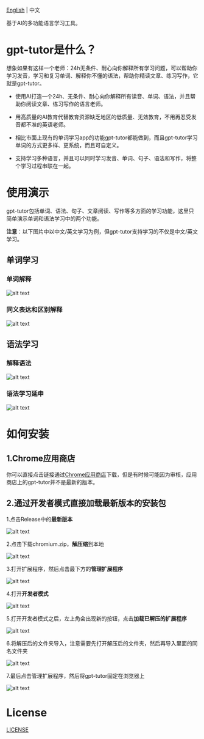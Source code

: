 <p >
    <br> <a href="README.md">English</a> | 中文
</p>
<p >
    基于AI的多功能语言学习工具。
</p>


# gpt-tutor是什么？
想象如果有这样一个老师：24h无条件、耐心向你解释所有学习问题，可以帮助你学习发音，学习和复习单词、解释你不懂的语法，帮助你精读文章、练习写作，它就是gpt-tutor。

- 使用AI打造一个24h、无条件、耐心向你解释所有读音、单词、语法，并且帮助你阅读文章、练习写作的语言老师。

- 用高质量的AI教育代替教育资源缺乏地区的低质量、无效教育，不用再忍受发音都不准的英语老师。

- 相比市面上现有的单词学习app的功能gpt-tutor都能做到，而且gpt-tutor学习单词的方式更多样、更系统，而且可自定义。

- 支持学习多种语言，并且可以同时学习发音、单词、句子、语法和写作，将整个学习过程串联在一起。


# 使用演示

gpt-tutor包括单词、语法、句子、文章阅读、写作等多方面的学习功能，这里只简单演示单词和语法学习中的两个功能。

**注意**：以下图片中以中文/英文学习为例，但gpt-tutor支持学习的不仅是中文/英文学习。

## 单词学习

### 单词解释

![alt text](./public/image-10.png)

### 同义表达和区别解释

![alt text](./public/image-11.png)


## 语法学习

### 解释语法

![alt text](./public/image-8.png)

### 语法学习延申

![alt text](./public/image-9.png)


# 如何安装

## 1.Chrome应用商店

你可以直接点击链接通过[Chrome应用商店](https://chromewebstore.google.com/detail/gpt-tutor/icbphcgipdflenaemgkhmigfiaelpbnn?hl=en)下载，但是有时候可能因为审核，应用商店上的gpt-tutor并不是最新的版本。


## 2.通过开发者模式直接加载最新版本的安装包

1.点击Release中的**最新版本**

![alt text](./public/image-1.png)

2.点击下载chromium.zip，**解压缩**到本地

![alt text](./public/image-2.png)

3.打开扩展程序，然后点击最下方的**管理扩展程序**

![alt text](./public/image-3.png)

4.打开**开发者模式**

![alt text](./public/image-4.png)

5.打开开发者模式之后，左上角会出现新的按钮，点击**加载已解压的扩展程序**

![alt text](./public/image-5.png)

6.将解压后的文件夹导入，注意需要先打开解压后的文件夹，然后再导入里面的同名文件夹

![alt text](./public/image-6.png)

7.最后点击管理扩展程序，然后将gpt-tutor固定在浏览器上

![alt text](./public/image-7.png)

# License

[LICENSE](./LICENSE)
